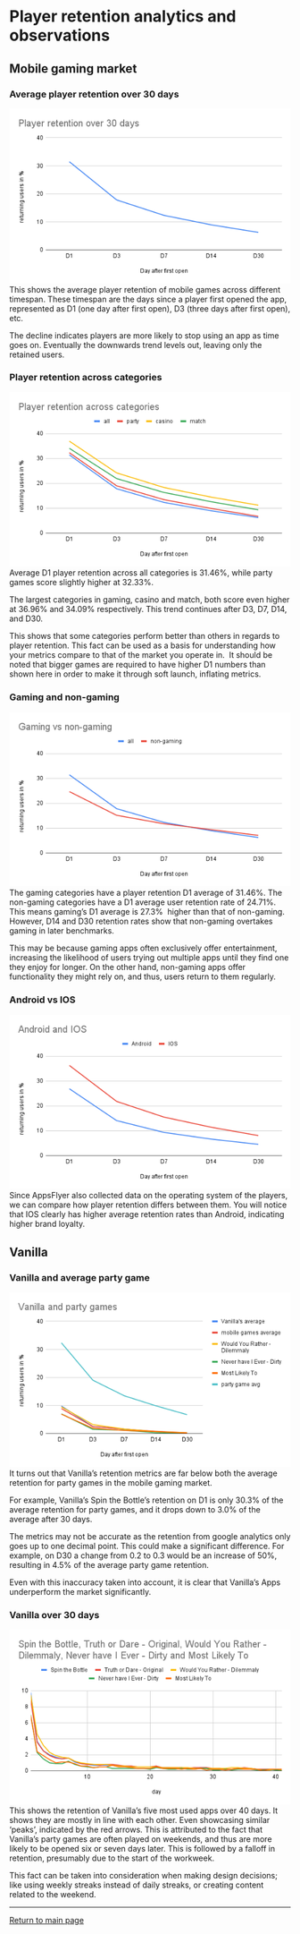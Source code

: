# Player retention analytics and observations

## Mobile gaming market

### Average player retention over 30 days
![average player retention metrics over 30 days](https://github.com/NickVanGerwen/GamificationForPlayerRetention/blob/Readme/player%20retention%20charts/Player%20retention%20over%2030%20days.png)
<br />
This shows the average player retention of mobile games across different timespan. These timespan are the days since a player first opened the app, represented as D1 (one day after first open), D3 (three days after first open), etc. 

The decline indicates players are more likely to stop using an app as time goes on. Eventually the downwards trend levels out, leaving only the retained users.

### Player retention across categories
![player retention metrics across categories](https://github.com/NickVanGerwen/GamificationForPlayerRetention/blob/Readme/player%20retention%20charts/Player%20retention%20across%20categories.png)
<br />
Average D1 player retention across all categories is 31.46%, while party games score slightly higher at 32.33%. 

The largest categories in gaming, casino and match, both score even higher at 36.96% and 34.09% respectively. This trend continues after D3, D7, D14, and D30. 

This shows that some categories perform better than others in regards to player retention. This fact can be used as a basis for understanding how your metrics compare to that of the market you operate in.  It should be noted that bigger games are required to have higher D1 numbers than shown here in order to make it through soft launch, inflating metrics.   

### Gaming and non-gaming
![gaming and non-gaming player retention metrics](https://github.com/NickVanGerwen/GamificationForPlayerRetention/blob/Readme/player%20retention%20charts/Gaming%20vs%20non-gaming.png)
<br />
The gaming categories have a player retention D1 average of 31.46%. The non-gaming categories have a D1 average user retention rate of 24.71%. This means gaming’s D1 average is 27.3%  higher than that of non-gaming. However, D14 and D30 retention rates show that non-gaming overtakes gaming in later benchmarks.

This may be because gaming apps often exclusively offer entertainment, increasing the likelihood of users trying out multiple apps until they find one they enjoy for longer. On the other hand, non-gaming apps offer functionality they might rely on, and thus, users return to them regularly.

### Android vs IOS
![Android vs IOS player retention metrics](https://github.com/NickVanGerwen/GamificationForPlayerRetention/blob/Readme/player%20retention%20charts/Android%20and%20IOS.png)
<br />
Since AppsFlyer also collected data on the operating system of the players, we can compare how player retention differs between them. You will notice that IOS clearly has higher average retention rates than Android, indicating higher brand loyalty.

## Vanilla
### Vanilla and average party game
![vanilla and average party game player retention metrics](https://github.com/NickVanGerwen/GamificationForPlayerRetention/blob/Readme/player%20retention%20charts/Vanilla%20and%20party%20games.png)
<br />
It turns out that Vanilla’s retention metrics are far below both the average retention for party games in the mobile gaming market. 

For example, Vanilla’s Spin the Bottle’s retention on D1 is only 30.3% of the average retention for party games, and it drops down to 3.0% of the average after 30 days. 

The metrics may not be accurate as the retention from google analytics only goes up to one decimal point. This could make a significant difference. For example, on D30 a change from 0.2 to 0.3 would be an increase of 50%, resulting in 4.5% of the average party game retention.

Even with this inaccuracy taken into account, it is clear that Vanilla’s Apps underperform the market significantly. 

### Vanilla over 30 days
![vanilla games player retention over 30 days](https://github.com/NickVanGerwen/GamificationForPlayerRetention/blob/Readme/player%20retention%20charts/Vanilla%20games.png)
<br />
This shows the retention of Vanilla’s five most used apps over 40 days. It shows they are mostly in line with each other. Even showcasing similar ‘peaks’, indicated by the red arrows. This is attributed to the fact that Vanilla’s party games are often played on weekends, and thus are more likely to be opened six or seven days later. This is followed by a falloff in retention, presumably due to the start of the workweek.

This fact can be taken into consideration when making design decisions; like using weekly streaks instead of daily streaks, or creating content related to the weekend.








---
[Return to main page](https://github.com/NickVanGerwen/GamificationForPlayerRetention/blob/Readme/README.md#analytics--observations)
